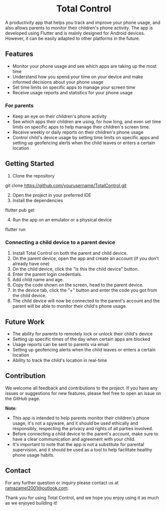 <h1 align="center">Total Control</h1>

A productivity app that helps you track and improve your phone usage, and also allows parents to monitor their children's phone activity. The app is developed using Flutter and is mainly designed for Android devices. However, it can be easily adapted to other platforms in the future.

## Features
- Monitor your phone usage and see which apps are taking up the most time
- Understand how you spend your time on your device and make informed decisions about your phone usage
- Set time limits on specific apps to manage your screen time
- Receive usage reports and statistics for your phone usage

### For parents
- Keep an eye on their children's phone activity
- See which apps their children are using, for how long, and even set time limits on specific apps to help manage their children's screen time.
- Receive weekly or daily reports on their children's phone usage
- Control child's device usage by setting time limits on specific apps and setting up geofencing alerts when the child leaves or enters a certain location

## Getting Started
1. Clone the repository

git clone https://github.com/yourusername/TotalControl.git

2. Open the project in your preferred IDE
3. Install the dependencies

flutter pub get

4. Run the app on an emulator or a physical device

flutter run


### Connecting a child device to a parent device
1. Install Total Control on both the parent and child device.
2. On the parent device, open the app and create an account (if you don't already have one)
3. On the child device, click the "is this the child device" button.
4. Enter the parent login credentials.
5. Add child name and age.
6. Copy the code shown on the screen, head to the parent device.
7. In the device tab, click the "+" button and enter the code you got from the child device.
4. The child device will now be connected to the parent's account and the parent will be able to monitor their child's phone usage.

## Future Work
- The ability for parents to remotely lock or unlock their child's device
- Setting up specific times of the day when certain apps are blocked
- Usage reports can be sent to parents via email
- Setting up geofencing alerts when the child leaves or enters a certain location
- Ability to track the child's location in real-time

## Contribution
We welcome all feedback and contributions to the project. If you have any issues or suggestions for new features, please feel free to open an issue on the GitHub page.

**Note**:
- This app is intended to help parents monitor their children's phone usage, it's not a spyware, and it should be used ethically and responsibly, respecting the privacy and rights of all parties involved.
- Before connecting a child device to the parent's account, make sure to have a clear communication and agreement with your child.
- It's important to note that the app is not a substitute for parental supervision, and it should be used as a tool to help facilitate healthy phone usage habits.

## Contact
For any further question or inquiry please contact us at ramazamel2001@outlook.com.

Thank you for using Total Control, and we hope you enjoy using it as much as we enjoyed building it!
